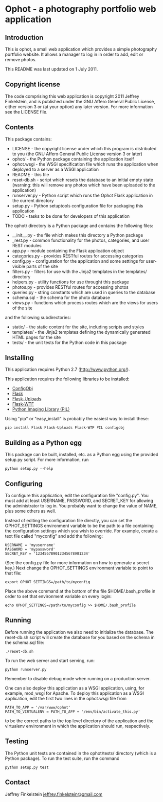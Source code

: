 Ophot - a photography portfolio web application
===============================================

Introduction
------------

This is ophot, a small web application which provides a simple photography
portfolio website. It allows a manager to log in in order to add, edit or
remove photos.

This README was last updated on 1 July 2011.

Copyright license
-----------------

The code comprising this web application is copyright 2011 Jeffrey Finkelstein,
and is published under the GNU Affero General Public License, either version 3
or (at your option) any later version. For more information see the LICENSE
file.

Contents
--------

This package contains:

* LICENSE - the copyright license under which this program is distributed to
    you (the GNU Affero General Public License version 3 or later)
* ophot/ - the Python package containing the application itself
* ophot.wsgi - the WSGI specification file which runs the application when
    deployed to a server as a WSGI application
* README - this file
* reset-db.sh - script which resets the database to an initial empty state
    (warning: this will remove any photos which have been uploaded to the
    application)
* runserver.py - Python script which runs the Ophot Flask application in the
    current directory
* setup.py - Python setuptools configuration file for packaging this
    application
* TODO - tasks to be done for developers of this application

The ophot/ directory is a Python package and contains the following files:

* \_\_init\_\_.py - the file which makes this directory a Python package
* _rest.py - common functionality for the photos, categories, and user REST
    modules
* app.py - module containing the Flask application object
* categories.py - provides RESTful routes for accessing categories
* config.py - configuration for the application and some settings for
    user-visible parts of the site
* filters.py - filters for use with the Jinja2 templates in the templates/
    directory
* helpers.py - utility functions for use throught this package
* photos.py - provides RESTful routes for accessing photos
* queries.py - string constants which are used in queries to the database
* schema.sql - the schema for the photo database
* views.py - functions which process routes which are the views for users of
    the site

and the following subdirectories:

* static/ - the static content for the site, including scripts and styles
* templates/ - the Jinja2 templates defining the dynamically generated HTML
    pages for the site
* tests/ - the unit tests for the Python code in this package


Installing
----------

This application requires Python 2.7 (http://www.python.org/).

This application requires the following libraries to be installed:

* [ConfigObj](http://www.voidspace.org.uk/python/configobj.html)
* [Flask](http://flask.pocoo.org)
* [Flask-Uploads](http://packages.python.org/Flask-Uploads)
* [Flask-WTF](http://packages.python.org/Flask-WTF)
* [Python Imaging Library (PIL)](http://www.pythonware.com/products/pil)

Using "pip" or "easy_install" is probably the easiest way to install these:

    pip install Flask Flask-Uploads Flask-WTF PIL configobj

Building as a Python egg
------------------------

This package can be built, installed, etc. as a Python egg using the provided
setup.py script. For more information, run

    python setup.py --help

Configuring
-----------

To configure this application, edit the configuration file "config.py". You
must add at least USERNAME, PASSWORD, and SECRET_KEY for allowing the
administrator to log in. You probably want to change the value of NAME, plus
some others as well.

Instead of editing the configuration file directly, you can set the
OPHOT_SETTINGS environment variable to be the path to a file containing the
configuration settings which you wish to override. For example, create a text
file called "myconfig" and add the following:

    USERNAME = 'myusername'
    PASSWORD = 'mypassword'
    SECRET_KEY = '123456789012345678901234'

(See the config.py file for more information on how to generate a secret key.)
Next change the OPHOT_SETTINGS environment variable to point to that file:

    export OPHOT_SETTINGS=/path/to/myconfig

Place the above command at the bottom of the file $HOME/.bash_profile in order
to set that environment variable on every login:

    echo OPHOT_SETTINGS=/path/to/myconfig >> $HOME/.bash_profile

Running
-------

Before running the application we also need to initialize the database. The
reset-db.sh script will create the database for you based on the schema in the
schema.sql file:

    ./reset-db.sh

To run the web server and start serving, run:

    python runserver.py

Remember to disable debug mode when running on a production server.

One can also deploy this application as a WSGI application, using, for example,
mod_wsgi for Apache. To deploy this application as a WSGI application, edit the
first two lines in the ophot.wsgi file from

    PATH_TO_APP = '/var/www/ophot'
    PATH_TO_VIRTUALENV = PATH_TO_APP + '/env/bin/activate_this.py'

to be the correct paths to the top level directory of the application and the
virtualenv environment in which the application should run, respectively.

Testing
-------

The Python unit tests are contained in the ophot/tests/ directory (which is a
Python package). To run the test suite, run the command

    python setup.py test

Contact
-------

Jeffrey Finkelstein <jeffrey.finkelstein@gmail.com>
